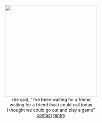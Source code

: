 <div align="center"> 
  <img src="https://i.pinimg.com/736x/b1/df/38/b1df3825383692c6bd777ae37a400748.jpg" height=300px><br>
she said, "i've been waiting for a friend<br>
waiting for a friend that i could call today<br>
i thought we could go out and play a game"<br>
<a href="https://discordapp.com/users/1149471699683790868">contact</a>  <a href="https://rentry.co/fuckcmments">rentry</a>
</div>
